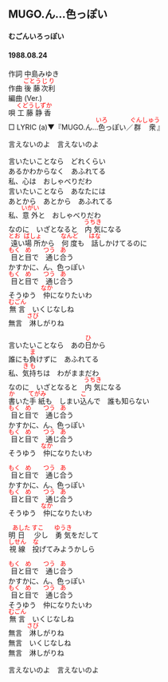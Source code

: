 <style type="text/css">
	ruby{
	    ruby-position: over;
	}
	ruby > rt{font-size: 12px;color:red;}
	p{font:16px;font-size: '楷体'}
</style>
## MUGO.ん…色っぽい
#### むごんいろっぽい
#### 1988.08.24


作詞     中島みゆき  
作曲     <ruby><rb>後藤</rb><rp>(</rp><rt>ごとう</rt><rp>)</rp></ruby><ruby><rb>次</rb><rp>(</rp><rt>じ</rt><rp>)</rp></ruby><ruby><rb>利</rb><rp>(</rp><rt>り</rt><rp>)</rp></ruby>  
編曲 (Ver.)    
唄       <ruby><rb>工藤</rb><rp>(</rp><rt>くどう</rt><rp>)</rp></ruby><ruby><rb>静香</rb><rp>(</rp><rt>しずか</rt><rp>)</rp></ruby>   
□ LYRIC (a)▼『MUGO.ん…<ruby><rb>色</rb><rp>(</rp><rt>いろ</rt><rp>)</rp></ruby>っぽい／<ruby><rb>群衆</rb><rp>(</rp><rt>ぐんしゅう</rt><rp>)</rp></ruby>』　　　 
  
言えないのよ　言えないのよ  
  
言いたいことなら　どれくらい  
あるかわからなく　あふれてる  
私、心は　おしゃべりだわ  
言いたいことなら　あなたには  
あとから　あとから　あふれてる  
私、<ruby><rb>意外</rb><rp>(</rp><rt>いがい</rt><rp>)</rp></ruby>と　おしゃべりだわ  
なのに　いざとなると　<ruby><rb>内気</rb><rp>(</rp><rt>うちき</rt><rp>)</rp></ruby>になる  
<ruby><rb>遠</rb><rp>(</rp><rt>とお</rt><rp>)</rp></ruby>い<ruby><rb>場所</rb><rp>(</rp><rt>ばしょ</rt><rp>)</rp></ruby>から　<ruby><rb>何度</rb><rp>(</rp><rt>なんど</rt><rp>)</rp></ruby>も　<ruby><rb>話</rb><rp>(</rp><rt>はな</rt><rp>)</rp></ruby>しかけてるのに  
<ruby><rb>目</rb><rp>(</rp><rt>もく</rt><rp>)</rp></ruby>と<ruby><rb>目</rb><rp>(</rp><rt>め</rt><rp>)</rp></ruby>で　<ruby><rb>通</rb><rp>(</rp><rt>つう</rt><rp>)</rp></ruby>じ<ruby><rb>合</rb><rp>(</rp><rt>あ</rt><rp>)</rp></ruby>う  
かすかに、ん、色っぽい  
<ruby><rb>目</rb><rp>(</rp><rt>もく</rt><rp>)</rp></ruby>と<ruby><rb>目</rb><rp>(</rp><rt>め</rt><rp>)</rp></ruby>で　<ruby><rb>通</rb><rp>(</rp><rt>つう</rt><rp>)</rp></ruby>じ<ruby><rb>合</rb><rp>(</rp><rt>あ</rt><rp>)</rp></ruby>う  
そうゆう　<ruby><rb>仲</rb><rp>(</rp><rt>なか</rt><rp>)</rp></ruby>になりたいわ  
<ruby><rb>無言</rb><rp>(</rp><rt>むごん</rt><rp>)</rp></ruby>　いくじなしね  
無言　<ruby><rb>淋</rb><rp>(</rp><rt>さび</rt><rp>)</rp></ruby>しがりね  
  
  
言いたいことなら　あの<ruby><rb>日</rb><rp>(</rp><rt>ひ</rt><rp>)</rp></ruby>から  
誰にも<ruby><rb>負</rb><rp>(</rp><rt>ま</rt><rp>)</rp></ruby>けずに　あふれてる  
私、<ruby><rb>気持</rb><rp>(</rp><rt>きも</rt><rp>)</rp></ruby>ちは　わがままだわ  
なのに　いざとなると　<ruby><rb>内気</rb><rp>(</rp><rt>うちき</rt><rp>)</rp></ruby>になる  
<ruby><rb>書</rb><rp>(</rp><rt>か</rt><rp>)</rp></ruby>いた<ruby><rb>手紙</rb><rp>(</rp><rt>てがみ</rt><rp>)</rp></ruby>も　しまい<ruby><rb>込</rb><rp>(</rp><rt>こ</rt><rp>)</rp></ruby>んで　誰も知らない  
<ruby><rb>目</rb><rp>(</rp><rt>もく</rt><rp>)</rp></ruby>と<ruby><rb>目</rb><rp>(</rp><rt>め</rt><rp>)</rp></ruby>で　<ruby><rb>通</rb><rp>(</rp><rt>つう</rt><rp>)</rp></ruby>じ<ruby><rb>合</rb><rp>(</rp><rt>あ</rt><rp>)</rp></ruby>う  
かすかに、ん、色っぽい  
<ruby><rb>目</rb><rp>(</rp><rt>もく</rt><rp>)</rp></ruby>と<ruby><rb>目</rb><rp>(</rp><rt>め</rt><rp>)</rp></ruby>で　<ruby><rb>通</rb><rp>(</rp><rt>つう</rt><rp>)</rp></ruby>じ<ruby><rb>合</rb><rp>(</rp><rt>あ</rt><rp>)</rp></ruby>う  
そうゆう　<ruby><rb>仲</rb><rp>(</rp><rt>なか</rt><rp>)</rp></ruby>になりたいわ  
  
<ruby><rb>目</rb><rp>(</rp><rt>もく</rt><rp>)</rp></ruby>と<ruby><rb>目</rb><rp>(</rp><rt>め</rt><rp>)</rp></ruby>で　<ruby><rb>通</rb><rp>(</rp><rt>つう</rt><rp>)</rp></ruby>じ<ruby><rb>合</rb><rp>(</rp><rt>あ</rt><rp>)</rp></ruby>う  
かすかに、ん、色っぽい  
<ruby><rb>目</rb><rp>(</rp><rt>もく</rt><rp>)</rp></ruby>と<ruby><rb>目</rb><rp>(</rp><rt>め</rt><rp>)</rp></ruby>で　<ruby><rb>通</rb><rp>(</rp><rt>つう</rt><rp>)</rp></ruby>じ<ruby><rb>合</rb><rp>(</rp><rt>あ</rt><rp>)</rp></ruby>う  
そうゆう　<ruby><rb>仲</rb><rp>(</rp><rt>なか</rt><rp>)</rp></ruby>になりたいわ  
  
明<ruby><rb>日</rb><rp>(</rp><rt>あした</rt><rp>)</rp></ruby>　<ruby><rb>少</rb><rp>(</rp><rt>すこ</rt><rp>)</rp></ruby>し　<ruby><rb>勇気</rb><rp>(</rp><rt>ゆうき</rt><rp>)</rp></ruby>をだして  
<ruby><rb>視線</rb><rp>(</rp><rt>しせん</rt><rp>)</rp></ruby>　<ruby><rb>投</rb><rp>(</rp><rt>な</rt><rp>)</rp></ruby>げてみようかしら  
  
<ruby><rb>目</rb><rp>(</rp><rt>もく</rt><rp>)</rp></ruby>と<ruby><rb>目</rb><rp>(</rp><rt>め</rt><rp>)</rp></ruby>で　<ruby><rb>通</rb><rp>(</rp><rt>つう</rt><rp>)</rp></ruby>じ<ruby><rb>合</rb><rp>(</rp><rt>あ</rt><rp>)</rp></ruby>う  
かすかに、ん、色っぽい  
<ruby><rb>目</rb><rp>(</rp><rt>もく</rt><rp>)</rp></ruby>と<ruby><rb>目</rb><rp>(</rp><rt>め</rt><rp>)</rp></ruby>で　<ruby><rb>通</rb><rp>(</rp><rt>つう</rt><rp>)</rp></ruby>じ<ruby><rb>合</rb><rp>(</rp><rt>あ</rt><rp>)</rp></ruby>う  
そうゆう　仲になりたいわ  
<ruby><rb>無言</rb><rp>(</rp><rt>むごん</rt><rp>)</rp></ruby>　いくじなしね  
無言　<ruby><rb>淋</rb><rp>(</rp><rt>さび</rt><rp>)</rp></ruby>しがりね  
無言　いくじなしね  
無言　淋しがりね  
  
言えないのよ　言えないのよ  
